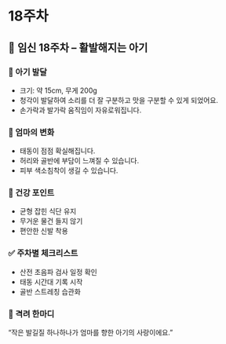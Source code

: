 # 18주차

## 🌸 임신 18주차 – 활발해지는 아기

### 🍼 아기 발달

- 크기: 약 15cm, 무게 200g
- 청각이 발달하여 소리를 더 잘 구분하고 맛을 구분할 수 있게 되었어요.
- 손가락과 발가락 움직임이 자유로워집니다.

### 💛 엄마의 변화

- 태동이 점점 확실해집니다.
- 허리와 골반에 부담이 느껴질 수 있습니다.
- 피부 색소침착이 생길 수 있습니다.

### 🍎 건강 포인트

- 균형 잡힌 식단 유지
- 무거운 물건 들지 않기
- 편안한 신발 착용

### ✅ 주차별 체크리스트

- 산전 초음파 검사 일정 확인
- 태동 시간대 기록 시작
- 골반 스트레칭 습관화

### 🌿 격려 한마디

“작은 발길질 하나하나가 엄마를 향한 아기의 사랑이에요.”